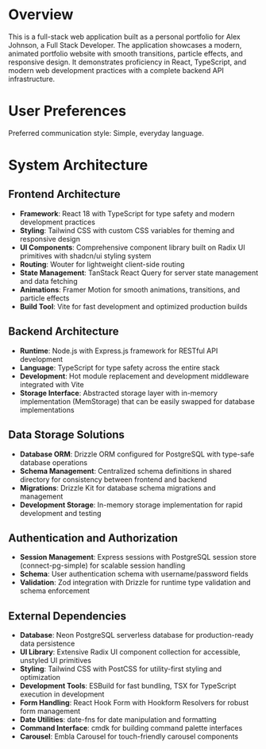 # Overview

This is a full-stack web application built as a personal portfolio for Alex Johnson, a Full Stack Developer. The application showcases a modern, animated portfolio website with smooth transitions, particle effects, and responsive design. It demonstrates proficiency in React, TypeScript, and modern web development practices with a complete backend API infrastructure.

# User Preferences

Preferred communication style: Simple, everyday language.

# System Architecture

## Frontend Architecture
- **Framework**: React 18 with TypeScript for type safety and modern development practices
- **Styling**: Tailwind CSS with custom CSS variables for theming and responsive design
- **UI Components**: Comprehensive component library built on Radix UI primitives with shadcn/ui styling system
- **Routing**: Wouter for lightweight client-side routing
- **State Management**: TanStack React Query for server state management and data fetching
- **Animations**: Framer Motion for smooth animations, transitions, and particle effects
- **Build Tool**: Vite for fast development and optimized production builds

## Backend Architecture
- **Runtime**: Node.js with Express.js framework for RESTful API development
- **Language**: TypeScript for type safety across the entire stack
- **Development**: Hot module replacement and development middleware integrated with Vite
- **Storage Interface**: Abstracted storage layer with in-memory implementation (MemStorage) that can be easily swapped for database implementations

## Data Storage Solutions
- **Database ORM**: Drizzle ORM configured for PostgreSQL with type-safe database operations
- **Schema Management**: Centralized schema definitions in shared directory for consistency between frontend and backend
- **Migrations**: Drizzle Kit for database schema migrations and management
- **Development Storage**: In-memory storage implementation for rapid development and testing

## Authentication and Authorization
- **Session Management**: Express sessions with PostgreSQL session store (connect-pg-simple) for scalable session handling
- **Schema**: User authentication schema with username/password fields
- **Validation**: Zod integration with Drizzle for runtime type validation and schema enforcement

## External Dependencies
- **Database**: Neon PostgreSQL serverless database for production-ready data persistence
- **UI Library**: Extensive Radix UI component collection for accessible, unstyled UI primitives
- **Styling**: Tailwind CSS with PostCSS for utility-first styling and optimization
- **Development Tools**: ESBuild for fast bundling, TSX for TypeScript execution in development
- **Form Handling**: React Hook Form with Hookform Resolvers for robust form management
- **Date Utilities**: date-fns for date manipulation and formatting
- **Command Interface**: cmdk for building command palette interfaces
- **Carousel**: Embla Carousel for touch-friendly carousel components